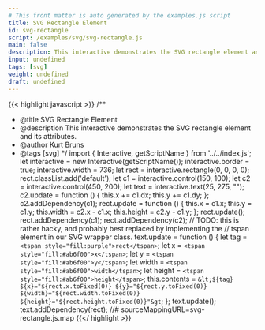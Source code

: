 ```yaml
---
# This front matter is auto generated by the examples.js script
title: SVG Rectangle Element
id: svg-rectangle
script: /examples/svg/svg-rectangle.js
main: false
description: This interactive demonstrates the SVG rectangle element and its attributes.
input: undefined
tags: [svg]
weight: undefined
draft: undefined
---
```


{{< highlight javascript >}}
/**
* @title SVG Rectangle Element
* @description This interactive demonstrates the SVG rectangle element and its attributes.
* @author Kurt Bruns
* @tags [svg]
*/
import { Interactive, getScriptName } from '../../index.js';
let interactive = new Interactive(getScriptName());
interactive.border = true;
interactive.width = 736;
let rect = interactive.rectangle(0, 0, 0, 0);
rect.classList.add('default');
let c1 = interactive.control(150, 100);
let c2 = interactive.control(450, 200);
let text = interactive.text(25, 275, "");
c2.update = function () {
    this.x += c1.dx;
    this.y += c1.dy;
};
c2.addDependency(c1);
rect.update = function () {
    this.x = c1.x;
    this.y = c1.y;
    this.width = c2.x - c1.x;
    this.height = c2.y - c1.y;
};
rect.update();
rect.addDependency(c1);
rect.addDependency(c2);
// TODO: this is rather hacky, and probably best replaced by implementing the
// tspan element in our SVG wrapper class.
text.update = function () {
    let tag = `<tspan style="fill:purple">rect</tspan>`;
    let x = `<tspan style="fill:#ab6f00">x</tspan>`;
    let y = `<tspan style="fill:#ab6f00">y</tspan>`;
    let width = `<tspan style="fill:#ab6f00">width</tspan>`;
    let height = `<tspan style="fill:#ab6f00">height</tspan>`;
    this.contents = `&lt;${tag} ${x}="${rect.x.toFixed(0)}
                              ${y}="${rect.y.toFixed(0)}
                              ${width}="${rect.width.toFixed(0)}
                              ${height}="${rect.height.toFixed(0)}"&gt`;
};
text.update();
text.addDependency(rect);
//# sourceMappingURL=svg-rectangle.js.map
{{</ highlight >}}

